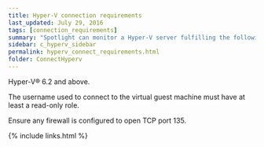 ```yaml
---
title: Hyper-V connection requirements
last_updated: July 29, 2016
tags: [connection_requirements]
summary: "Spotlight can monitor a Hyper-V server fulfilling the following requirements."
sidebar: c_hyperv_sidebar
permalink: hyperv_connect_requirements.html
folder: ConnectHyperv
---
```



Hyper-V® 6.2 and above.

The username used to connect to the virtual guest machine must have at least a read-only role.

Ensure any firewall is configured to open TCP port 135.



{% include links.html %}
